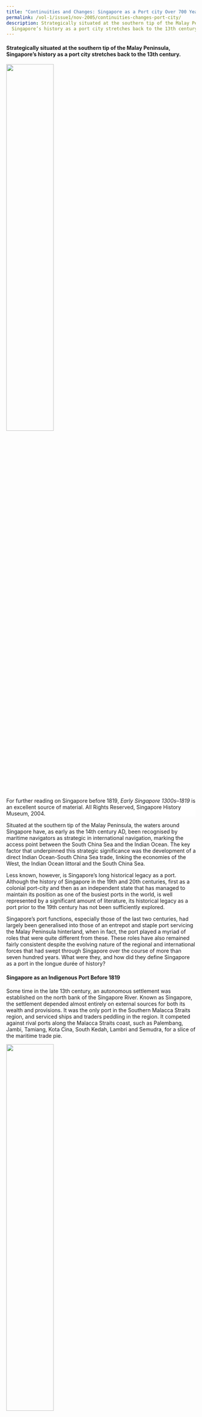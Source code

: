 ```yaml
---
title: "Continuities and Changes: Singapore as a Port city Over 700 Years"
permalink: /vol-1/issue1/nov-2005/continuities-changes-port-city/
description: Strategically situated at the southern tip of the Malay Peninsula,
  Singapore’s history as a port city stretches back to the 13th century.
---
```

#### Strategically situated at the southern tip of the Malay Peninsula, Singapore’s history as a port city stretches back to the 13th century.

<img src="/images/vol-1-issue-1/ContinuitiesChanges/01%20portpaper%20-%20early1.jpg" style="width:50%;">
 <div style="background-color: white;">For further reading on Singapore before 1819,<i>  Early Singapore 1300s–1819</i>  is an excellent source of material. All Rights Reserved, Singapore History Museum, 2004.</div>

Situated at the southern tip of the Malay Peninsula, the waters around Singapore have, as early as the 14th century AD, been recognised by maritime navigators as strategic in international navigation, marking the access point between the South China Sea and the Indian Ocean. The key factor that underpinned this strategic significance was the development of a direct Indian Ocean-South China Sea trade, linking the economies of the West, the Indian Ocean littoral and the South China Sea.

Less known, however, is Singapore’s long historical legacy as a port. Although the history of Singapore in the 19th and 20th centuries, first as a colonial port-city and then as an independent state that has managed to maintain its position as one of the busiest ports in the world, is well represented by a significant amount of literature, its historical legacy as a port prior to the 19th century has not been sufficiently explored.

Singapore’s port functions, especially those of the last two centuries, had largely been generalised into those of an entrepot and staple port servicing the Malay Peninsula hinterland, when in fact, the port played a myriad of roles that were quite different from these. These roles have also remained fairly consistent despite the evolving nature of the regional and international forces that had swept through Singapore over the course of more than seven hundred years. What were they, and how did they define Singapore as a port in the longue durée of history?

#### **Singapore as an Indigenous Port Before 1819**
Some time in the late 13th century, an autonomous settlement was established on the north bank of the Singapore River. Known as Singapore, the settlement depended almost entirely on external sources for both its wealth and provisions. It was the only port in the Southern Malacca Straits region, and serviced ships and traders peddling in the region. It competed against rival ports along the Malacca Straits coast, such as Palembang, Jambi, Tamiang, Kota Cina, South Kedah, Lambri and Semudra, for a slice of the maritime trade pie. 

<img src="/images/vol-1-issue-1/ContinuitiesChanges/02%20port%20paper%20-%20dao1.jpg" style="width:50%;">
 <div style="background-color: white;">The <i> Daoyi Zhilue Jiaoshi</i> also provides a list of ports that functioned during the late 13th and 14th centuries in the Malacca Straits region. All Rights Reserved, Zhonghua Shu Ju, 1981.</div>

Singapore’s port functions were two-fold. Firstly, by making available several products that were in demand by the international markets, it attracted foreign traders to its port. According to the *Daoyi Zhilue Jiaoshi*, a Chinese account of the ports in Southeast Asia and the Indian Ocean littoral, written by the Chinese trader Wang Dayuan some time in the mid–14th century, these were namely top quality hornbill casques, middle quality lakawood and cotton. The niche market was successfully established as these products, which were commonly found at other Southeast Asian ports, were unique in terms of their quality.

Secondly, it established itself as the gateway into the international and regional economic system for its immediate peripheral region. The immediate region, particularly South Johor and the Riau Archipelago, was a catchment area for Singapore’s export products. In return, Singapore was the key source of foreign products to this region. Singapore was at the apex of this relationship, exerting a significant economic influence over the immediate region. This is substantiated by archaeological artifacts such as ceramics and glassware recovered from the Riau Archipelago.

During this period, Singapore played only a minor role as a transshipment hub in international trade. Only one transshipment product was known to have been made available for export by Singapore – cotton – which could have originated either from Java or India.

By the 15th century, Singapore had declined as an international trading port in the face of the ascendance of the Malacca Sultanate. However, evidence revealed that international trade continued to be conducted on the island. A map of Singapore, drawn by the Portuguese Mathematician Manuel Godinho d’Eredia, shows the location of a sharbandar’s office (the office of the Malay official responsible for international trade). Shards of Thai ceramics of the 15th century, and late 16th or early 17th century Chinese blue and white porcelain shards, were also recovered at the Singapore River and Kallang River.

Besides trading internationally, Singapore also provided other ports in the region with indigenous products that were demanded by the international markets. Blackwood (a generic term used by Europeans to indicate rosewood timber) was exported by Singapore to Malacca, which was in turn purchased by Chinese traders and shipped to China for use by the furniture-making industry.

Pre-1819 Singapore’s role as an international trading port, which lasted for more than three hundred years since the late 13th century, came to an abrupt end in the early 17th century, when the island’s main settlement and its port was destroyed by a punitive force from Aceh. There after, Singapore was devoid of any significant settlement or port until 1819, when Sir Thomas Stamford Raffles founded Singapore and reestablished an international port on the island.

#### **Singapore as a Colonial Port-City (1819 to 1963)**
Upon creating a strategic presence in Singapore, one of the first issues that Raffles dealt with was the establishment of a commercial port on the island. Identifying the Singapore River basin as the nascent location of international trade, Raffles was keen to attract both Asian and European traders to the new port. Land along the riverbanks, particularly along the south banks of the river, was reclaimed where necessarily, and allotted to Chinese and English country traders to encourage these capitalists to establish a stake in the newly founded port-settlement. While the Chinese traders, because of their frequent commercial interactions with Southeast Asian traders through the course of the year, set up their trading houses along the lower reaches of the Singapore River, the English country traders, who depended on the annual arrival of trade from India for their livelihood, set up their warehouses along the upper reaches of the river.

<img src="/images/vol-1-issue-1/ContinuitiesChanges/03%20portpaper%20-%20junk1.jpg" style="width:50%;">
 <div style="background-color: white;">The <i>Junk Trade of Southeast Asia</i> includes translations of Japanese source materials of trade between China and Southeast Asia in the 17th and early 18th century. The book consist mainly of letters by Chinese junk captains visiting various ports in Southeast Asia. All Rights Reserved, Institute of Southeast Asian Stuides, 1998.</div>

The nature of Singapore’s port trade, at least up until the late 19th century, was very much the same as that of coastal Southeast Asia. The port relied on three main networks of trade that were existent in Southeast Asia during that time for its economic viability: 1) the Chinese network, which linked Southeast Asia with the southern Chinese coastal ports of Guangdong and Fujian; 2) the Southeast Asian network, which linked the islands of the Indonesian Archipelago; and 3) the European and Indian Ocean network, which linked Singapore to the markets of Europe and the Indian Ocean littoral. These networks complemented each other, positioning Singapore as the transshipment point of the regional and international trade. By the 1830s, Singapore had overtaken Batavia (present-day Jakarta) as the Maritime Southeast Asian centre of Chinese junk trade, even as it very quickly became the key centre of English country trade in Southeast Asia. These developments were supported by the growth of Southeast Asian shipping in Singapore. Southeast Asian traders preferred the free port of Singapore to the cumbersome restrictions that were imposed by the authorities of the other major international ports of the region.

Singapore also served as the regional economic gateway for the immediate region. By the 1830s, Singapore supplanted Tanjung Pinang to become the export gateway for the gambier and pepper industry of the Riau-Lingga Archipelago, and by the 1840s, of South Johor as well. Singapore also became the centre of the Teochew trade in marine produce and rice. The range of products that were made available for export was limited but unique, mirroring the state of affairs in the late 13th to early 17th centuries.

As the volume of Singapore’s maritime trade increased through the course of the 19th century, Singapore also began to develop additional port functions. Singapore’s position as an increasingly important trading port in Southeast Asia, coupled with its strategic location, enabled it to develop into a vital nodal point in the network of Asian and international shipping. Sailing vessels, and in the mid-19th century, steam vessels, used Singapore as a key port-of-call in their passage along the Asian sea routes. Thus, from the 1840s onwards, Singapore became an important coaling station for the steam shipping networks that were beginning to develop.

<img src="/images/vol-1-issue-1/ContinuitiesChanges/04%20portpaper%20-%20prince1.jpg" style="width:50%;">
 <div style="background-color: white;"><i>Prince of Pirates</i> discusses, in detail, the gambier and pepper trade in the Straits Settlement. All Rights Reserved, Singapore University Press, 1979.</div>
 
Towards the late 19th century, Singapore as a port developed another important economic function – that of a staple port servicing a geographical hinterland. Following the instituting of the British Forward Movement in the Malay Peninsula in late 19th century, Singapore became the administrative capital of British Malaya. The Malay Peninsula began to be systematically exploited for its natural resources, and Singapore, because of its role as a nodal point in the regional and international shipping networks, was developed to be the staple port and international export gateway of the Malayan hinterland. Transportation networks, both roads and railways, were developed to transport primary products, such as tin, rubber and crude oil, from different parts of the Malay Peninsula to Singapore to be processed into staple products, and then shipped to Britain and other international markets. This role, which was never played by any of the previous ports of Singapore, quickly became the most important one that came to characterise the port of Singapore during the colonial period.

#### **Back to Our Roots: Singapore as an Indigenous Port Once Again (1963–)**
In 1963, Singapore merged with Malaysia, ending approximately one hundred and fifty years of British colonial rule in Singapore. Although Singapore remained part of the Malay Peninsula, Singapore was no longer its administrative or economic capital. In addition, the processing of raw materials extracted in the Malay Peninsula, which was a vital aspect of Singapore’s colonial port function, was severely curtailed by the absence of a common market between Singapore and the Malay Peninsula states. Singapore once again became a port-city devoid of a geographical hinterland.

<img src="/images/vol-1-issue-1/ContinuitiesChanges/05%20portpaper%20-%20histoy2.jpg" style="width:50%;">
 <div style="background-color: white;"><i>A History of Straits Settlements Foreign Trade 1870–1915</i> offers an insight into the growth of Straits Settlements foreign trade during that period, and discusses the changes in its regional distribution. All Rights Reserved, National Museum, Singapore and Dr Chiang Hai Ding, 1978.</div>

Today, Singapore continues to function as an important nodal point in the network of regional and international shipping. In an age of shipping conglomerates with international networks, however, Singapore is no longer a crucial port-of-call. Neighbouring regions could, and have established, comparable ports-of-call. Singapore therefore has had to compete, as it did historically, against other ports in the region to attract trade and shipping to call at its port. This has been done by making a range of products available for export to attract trade to the island. While Singapore does not possess any indigenous natural resources or products that are demanded by the international markets, the global consumer economy and globalisation have enabled Singapore to develop an export-oriented economy that is based on value-added manufacturing.

Devoid of a geographical hinterland since 1963, Singapore has successfully co-opted the regional and global markets as its virtual economic hinterland, successfully obtaining the raw or partially manufactured products needed for its value-added processing activities from these economies, and exporting the value-added products back into them through market access agreements such as the World Trade Organization directives and Free Trade Agreements. These manufacturing activities are not supported by domestic demand, but by external markets. The port acts as the gateway through which goods flow into the international markets. More recently, it has progressed to include activities such as the provision of financial and legal services as well as research and development, facilitating the already well-established port-related services conducted in Singapore.

The success of Singapore’s economic activities has led it to expand its economic space over time. Presently, Singapore has managed to build up an enlarged economic sphere along the lines of the Extended Metropolitan Region. In this structure, Singapore is the centre of an integrated system of economic activities. The centre serves as the gateway to the international economy, and where there is the highest concentration of human and money capital. The peripheral region, namely Johor and the Riau Archipelago, supports Singapore by providing completed products that can be made available for export via the port of Singapore. This relationship mirrors that of the late 13th to early 17th centuries when Singapore was a classical Malacca Straits region port-settlement, and in the 19th and 20th centuries when Singapore was a colonial port-city.

#### **Singapore as a Port Through the Ages**
It is evident from the overview of Singapore’s history as a port over the last seven hundred years that the phases of Singapore as a port were highly similar to each other. The roles they played and the functions that they performed to keep the settlements economically viable – roles and functions that transcend the course of time.

<img src="/images/vol-1-issue-1/ContinuitiesChanges/06%20portpaper%20-%20beyond1.jpg" style="width:50%;">
 <div style="background-color: white;"><i>Beyond the Port City</i> takes a look at modern Singapore, tracing its beginnings as a colonial port and its growth today, particularly as a social structure made up of immigrants brought in by the port. All Rights Reserved, Pearson/Prentice Hall, 2004.</div>

This is due, almost entirely, to the similarities in the external circumstances Singapore has had to face over the years. The absence of a geographical hinterland, and the absence of a land-based society, had compelled Singapore, in the past, to develop key characteristics that would enable it to surmount the constraints imposed on the viability of its ports. These characteristics include the making of unique products available for export through its port, building the port to be a maritime gateway of the immediate peripheral regions around Singapore, and attracting passing mercantile shipping to call at the port.

In the process, Singapore has changed the concept of “hinterland” to complement the unique characteristics of its ports - from that of a geographical land mass providing the urban centre and maritime gateway to the external world with natural resources that may be demanded by external markets, to a virtual economic hinterland based on market access for the procurement of raw materials and the export of value-added products. Particularly in the present-day context, Singapore as a port is no longer merely an outlet of a larger economic entity, as it was between the late 19th and mid-20th centuries, but a port-city that is integrated into, and dependent upon, the economic nexus of the regional and international economic world.

<div>
<center><b>Derek Heng</b><br>Asst. Professor<br> History Department<br> National University of Singapore</center>
</div>

#### **FURTHER READING**
   
John N. Miksic, _[Archaeological Research on the “Forbidden Hill” of Singapore: Excavations at Fort Canning, 1984](https://eservice.nlb.gov.sg/item_holding.aspx?bid=4080784)_ (Singapore: National Museum, 1985). (Call no. RSING 959.57 MIK)  
Describes the archeological finds at Fort Canning which reveal details of the influence of early Hindu Kingdoms on Temasek.

Kenneth R. Hall, _[Maritime Trade and State Development in Early Southeast Asia](https://eservice.nlb.gov.sg/item_holding.aspx?bid=3446987)_ (Honolulu: University of Hawaii Press, 1985). (Call no. RSING 382.0959 HAL)  
An attempt to look at early trade and the development of Southeast Asia as a whole. It begins with a conceptual evaluation of statecraft and trade in Southeast Asia, then elaborates further on the influence of Southern China on the northern Southeast Asian coastal states, with the rest of the book studying the influence of Srivijaya and Majapahit kingdoms on the political development of the Southeast Asian states.

Lynda Norene Shaffer, Maritime Southeast Asia to 1500 (Armonk: M.E. Sharpe, 1996). (Call no. RSING 959.01 SHA)  
An introductory overview of the early maritime experiences in Southeast Asia including the influences from first century Funan and the Srivijaya and Majapahit kingdoms in pre-colonial times.

Roland St. John Braddell, _[A Study of Ancient Timesin \[i.e. Times in\] the Malay Peninsula and the Straits of Malacca and Notes on Ancient Times in Malaya](https://eservice.nlb.gov.sg/item_holding.aspx?bid=6103263)_ (Kuala Lumpur: Malaysian Branch of the Royal Asiatic Society, 1989). (Call no. RSING 959.01 BRA)  
Reprints from the MBRAS by Braddell on Malaya’s early maritime histories. The articles include reprints of ancient maps and detailed analysis of routes from China and India.

Sinnappah Arasaratnam, _[Pre-Modern Commerce and Society in Southern Asia: An Inaugural Lecture Delivered at the University of Malaya on December 21, 1971](https://eservice.nlb.gov.sg/item_holding.aspx?bid=378592)_ (Kuala Lumpur: University of Malaya, 1972. (Call no. RSEA 382.095 ARA)  
A slim volume based on the inaugural lecture at the University. It reviews trade between South and Southeast Asia between the 17th and 18th century and its relation with incoming European trade.